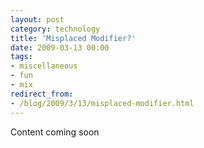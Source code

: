 ```yaml
---
layout: post
category: technology
title: 'Misplaced Modifier?'
date: 2009-03-13 00:00
tags:
- miscellaneous
- fun
- mix
redirect_from:
- /blog/2009/3/13/misplaced-modifier.html
---
```

Content coming soon
